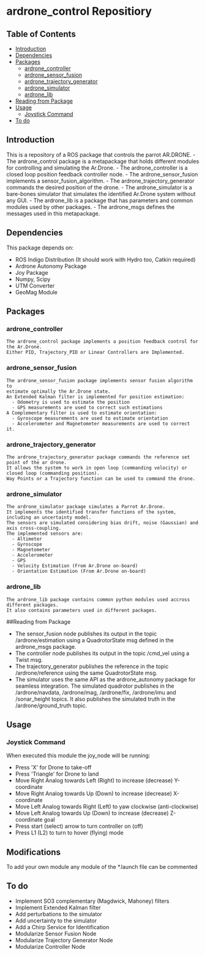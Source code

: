 # ardrone_control Repositiory

## Table of Contents

- [Introduction](#introduction)
- [Dependencies](#dependencies)
- [Packages](#packages)
    - [ardrone_controller](#ardrone_controller)
    - [ardrone_sensor_fusion](#ardrone_sensor_fusion)
    - [ardrone_trajectory_generator](#ardrone_trajectory_generator)
    - [ardrone_simulator](#ardrone_simulator)
    - [ardrone_lib](#ardrone_lib)
- [Reading from Package](#readings)
- [Usage](#usage)
    - [Joystick Command](#joystick-command)
- [To do](#to-do)

## Introduction
This is a repository of a ROS package that controls the parrot AR.DRONE.
    - The ardrone_control package is a metapackage that holds different modules for controlling and simulating the Ar.Drone.
    - The ardrone_controller is a closed loop position feedback controller node.
    - The ardrone_sensor_fusion implements a sensor_fusion_algorithm.
    - The ardrone_trajectory_generator commands the desired position of the drone.
    - The ardrone_simulator is a bare-bones simulator that simulates the identified Ar.Drone system without any GUI.
    - The ardrone_lib is a package that has parameters and common modules used by other packages.
    - The ardrone_msgs defines the messages used in this metapackage.


## Dependencies
This package depends on:

* ROS Indigo Distribution (It should work with Hydro too, Catkin required)
* Ardrone Autonomy Package
* Joy Package
* Numpy, Scipy
* UTM Converter
* GeoMag Module

## Packages
### ardrone_controller
    The ardrone_control package implements a position feedback control for the Ar.Drone.
    Either PID, Trajectory_PID or Linear Controllers are Implemented.

### ardrone_sensor_fusion
    The ardrone_sensor_fusion package implements sensor fusion algorithm to
    estimate optimally the Ar.Drone state.
    An Extended Kalman filter is implemented for position estimation:
      - Odometry is used to estimate the position
      - GPS measurements are used to correct such estimations
    A Complementary filter is used to estimate orientation:
      - Gyroscope measurements are used to estimate orientation
      - Accelerometer and Magnetometer measurements are used to correct it.

### ardrone_trajectory_generator
    The ardrone_trajectory_generator package commands the reference set point of the ar drone.
    It allows the system to work in open loop (commanding velocity) or closed loop (commanding position).
    Way Points or a Trajectory function can be used to command the drone.

### ardrone_simulator
    The ardrone_simulator package simulates a Parrot Ar.Drone.
    It implements the identified transfer functions of the system,
    including an uncertainty model.
    The sensors are simulated considering bias drift, noise (Gaussian) and axis cross-coupling.
    The implemented sensors are:
      - Altimeter
      - Gyroscope
      - Magnetometer
      - Accelerometer
      - GPS
      - Velocity Estimation (From Ar.Drone on-board)
      - Orientation Estimation (From Ar.Drone on-board)

### ardrone_lib
    The ardrone_lib package contains common python modules used accross different packages.
    It also contains parameters used in different packages.

##Reading from Package
- The sensor_fusion node publishes its output in the topic /ardrone/estimation using a QuadrotorState msg defined in the ardrone_msgs package.
- The controller node publishes its output in the topic /cmd_vel using a Twist msg.
- The trajectory_generator publishes the reference in the topic /ardrone/reference using the same QuadrotorState msg.
- The simulator uses the same API as the ardrone_autonomy package for seamless integration. The simulated quadrotor publishes in the /ardrone/navdata, /ardrone/mag, /ardrone/fix, /ardrone/imu and /sonar_height topics. It also publishes the simulated truth in the /ardrone/ground_truth topic.

## Usage
### Joystick Command
When executed this module the joy_node will be running:

* Press 'X' for Drone to take-off
* Press 'Triangle' for Drone to land
* Move Right Analog towards Left (Right) to increase (decrease) Y-coordinate
* Move Right Analog towards Up (Down) to increase (decrease) X-coordinate
* Move Left Analog towards Right (Left) to yaw clockwise (anti-clockwise)
* Move Left Analog towards Up (Down) to increase (decrease) Z-coordinate goal
* Press start (select) arrow to turn controller on (off)
* Press L1 (L2) to turn to hover (flying) mode


## Modifications
To add your own module any module of the *.launch file can be commented

## To do

- Implement SO3 complementary (Magdwick, Mahoney) filters
- Implement Extended Kalman filter
- Add perturbations to the simulator
- Add uncertainty to the simulator
- Add a Chirp Service for Identification
- Modularize Sensor Fusion Node
- Modularize Trajectory Generator Node
- Modularize Controller Node

